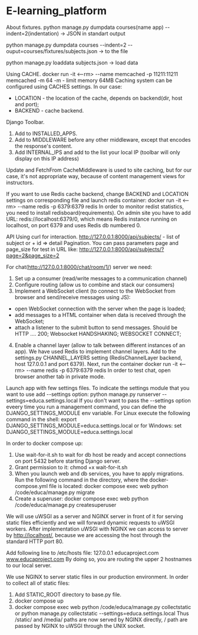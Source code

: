 # E-learning_platform

About fixtures.
python manage.py dumpdata courses(name app) --indent=2(indentation) -> JSON in standart output

python manage.py dumpdata courses --indent=2 --ouput=courses/fixtures/subjects.json -> to the file

python manage.py loaddata subjects.json -> load data


Using CACHE.
docker run -it <--rm> --name memcached -p 11211:11211 memcached -m 64
-m - limit memory 64MB
Caching system can be configured using CACHES settings. In our case:
- LOCATION - the location of the cache, depends on backend(dir, host and port);
- BACKEND - cache backend.


Django Toolbar.
1. Add to INSTALLED_APPS.
2. Add to MIDDLEWARE before any other middleware, except that encodes
the response's content.
3. Add INTERNAL_IPS and add to the list your local IP (toolbar will 
only display on this IP address)

Update and FetchFrom CacheMiddleware is used to site caching, but
for our case, it's not appropriate way, because of content management
views for instructors.

If you want to use Redis cache backend, change BACKEND and LOCATION
settings on corresponding file and launch redis container:
    docker run -it <--rm> --name redis -p 6379:6379 redis
In order to monitor redist statistics, you need to install redisboard(requirements). 
On admin site you have to add URL: redis://localhost:6379/0, which
means Redis instance running on localhost, on port 6379 and uses
Redis db numbered 0.

API
Using curl for interaction.
http://127.0.0.1:8000/api/subjects/ - list of subject or + id => detail
Pagination. You can pass parameters page and page_size for test in URL like: <http://127.0.0.1:8000/api/subjects/?page=2&page_size=2>


For chat(<http://127.0.0.1:8000/chat/room/1/>) server we need:
1. Set up a consumer (read/write messages to a communication channel)
2. Configure routing (allow us to combine and stack our consumers)
3. Implement a WebSocket client (to connect to the WebSocket from browser 
and send/receive messages using JS):
- open WebSocket connection with the server when the page is loaded;
- add messages to a HTML container when data is received through the WebSocket;
- attach a listener to the submit button to send messages.
Should be HTTP .... 200;
    Websocket HANDSHAKING;
    WEBSOCKET CONNECT;
4. Enable a channel layer (allow to talk between different instances of an app). We have used Redis to implement channel layers.
Add to the settings.py CHANNEL_LAYERS setting (RedisChannelLayer backend,
host 127.0.0.1 and port 6379). Next, run the container
    docker run -it <--rm> --name redis -p 6379:6379 redis
In order to test chat, open browser another tab in private mode.



Launch app with few settings files.
To indicate the settings module that you want to use add --settings option:
    python manage.py runserver --settings=educa.settings.local
If you don't want to pass the --settings option eveery time you run 
a management command, you can define the DJANGO_SETTINGS_MODULE env
variable. For Linux execute the following command in the shell:
    export DJANGO_SETTINGS_MODULE=educa.settings.local
or for Windows:
    set DJANGO_SETTINGS_MODULE=educa.settings.local


In order to docker compose up:
1. Use wait-for-it.sh to wait for db host be ready and accept
connections on port 5432 before starting Django server.
2. Grant permission to it:
    chmod +x wait-for-it.sh
3. When you launch web and db services, you have to apply
migrations. Run the following command in the directory, where
the docker-compose.yml file is located:
    docker compose exec web python /code/educa/manage.py migrate
4. Create a superuser:
    docker compose exec web python /code/educa/manage.py createsuperuser


We will use uWSGI as a server and NGINX server in front of it
for serving static files efficiently and we will forward dynamic
requests to uWSGI workers. After implementation uWSGI with NGINX
we can access to server by <http://localhost/>, because we are
accessing the host through the standard HTTP port 80.

Add following line to /etc/hosts file:
    127.0.0.1	educaproject.com www.educaproject.com
By doing so, you are routing the upper 2 hostnames to our local
server.

We use NGINX to server static files in our production environment.
In order to collect all of static files:
1. Add STATIC_ROOT directory to base.py file.
2. docker compose up
3. docker compose exec web python /code/educa/manage.py collectstatic 
    or 
    python manage.py collectstatic --settings=educa.settings.local
Thus /static/ and /media/ paths are now served by NGINX directly,
/ path are passed by NGINX to uWSGI through the UNIX socket.